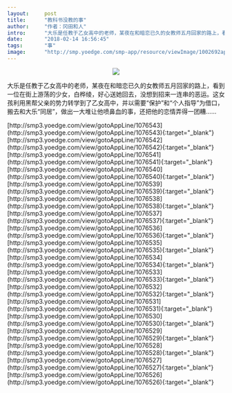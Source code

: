 ```yaml
---
layout:     post
title:      "教科书没教的事"
author:     "作者：冈田和人"
intro:      "大乐是任教于乙女高中的老师，某夜在和暗恋已久的女教师五月回家的路上，看到一位在街上游荡的少女，白桦绫，好心送她回去，没想到招来一连串的恶运。这女孩利用黑帮父亲的势力转学到了乙女高中，并以需要“保护”和“个人指导”为借口，搬去和大乐“同居”，做出一大堆让他喷鼻血的事，还把他的恋情弄得一团糟……"
date:       "2018-02-14 16:56:45"
tags:       "事"
image:      "http://smp.yoedge.com/smp-app/resource/viewImage/1002692appline.png"
---
```

<div style="text-align: center">
<p><img src="http://smp.yoedge.com/smp-app/resource/viewImage/1002692appline.png"/></p>
</div>
<p class="post-meta">
<span>大乐是任教于乙女高中的老师，某夜在和暗恋已久的女教师五月回家的路上，看到一位在街上游荡的少女，白桦绫，好心送她回去，没想到招来一连串的恶运。这女孩利用黑帮父亲的势力转学到了乙女高中，并以需要“保护”和“个人指导”为借口，搬去和大乐“同居”，做出一大堆让他喷鼻血的事，还把他的恋情弄得一团糟……</span>
</p>
[http://smp3.yoedge.com/view/gotoAppLine/1076543](http://smp3.yoedge.com/view/gotoAppLine/1076543){:target="_blank"}
[http://smp3.yoedge.com/view/gotoAppLine/1076542](http://smp3.yoedge.com/view/gotoAppLine/1076542){:target="_blank"}
[http://smp3.yoedge.com/view/gotoAppLine/1076541](http://smp3.yoedge.com/view/gotoAppLine/1076541){:target="_blank"}
[http://smp3.yoedge.com/view/gotoAppLine/1076540](http://smp3.yoedge.com/view/gotoAppLine/1076540){:target="_blank"}
[http://smp3.yoedge.com/view/gotoAppLine/1076539](http://smp3.yoedge.com/view/gotoAppLine/1076539){:target="_blank"}
[http://smp3.yoedge.com/view/gotoAppLine/1076538](http://smp3.yoedge.com/view/gotoAppLine/1076538){:target="_blank"}
[http://smp3.yoedge.com/view/gotoAppLine/1076537](http://smp3.yoedge.com/view/gotoAppLine/1076537){:target="_blank"}
[http://smp3.yoedge.com/view/gotoAppLine/1076536](http://smp3.yoedge.com/view/gotoAppLine/1076536){:target="_blank"}
[http://smp3.yoedge.com/view/gotoAppLine/1076535](http://smp3.yoedge.com/view/gotoAppLine/1076535){:target="_blank"}
[http://smp3.yoedge.com/view/gotoAppLine/1076534](http://smp3.yoedge.com/view/gotoAppLine/1076534){:target="_blank"}
[http://smp3.yoedge.com/view/gotoAppLine/1076533](http://smp3.yoedge.com/view/gotoAppLine/1076533){:target="_blank"}
[http://smp3.yoedge.com/view/gotoAppLine/1076532](http://smp3.yoedge.com/view/gotoAppLine/1076532){:target="_blank"}
[http://smp3.yoedge.com/view/gotoAppLine/1076531](http://smp3.yoedge.com/view/gotoAppLine/1076531){:target="_blank"}
[http://smp3.yoedge.com/view/gotoAppLine/1076530](http://smp3.yoedge.com/view/gotoAppLine/1076530){:target="_blank"}
[http://smp3.yoedge.com/view/gotoAppLine/1076529](http://smp3.yoedge.com/view/gotoAppLine/1076529){:target="_blank"}
[http://smp3.yoedge.com/view/gotoAppLine/1076528](http://smp3.yoedge.com/view/gotoAppLine/1076528){:target="_blank"}
[http://smp3.yoedge.com/view/gotoAppLine/1076527](http://smp3.yoedge.com/view/gotoAppLine/1076527){:target="_blank"}
[http://smp3.yoedge.com/view/gotoAppLine/1076526](http://smp3.yoedge.com/view/gotoAppLine/1076526){:target="_blank"}


